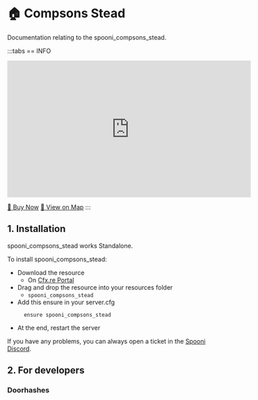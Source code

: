 # 🏠 Compsons Stead
Documentation relating to the spooni_compsons_stead.

:::tabs
== INFO
<iframe width="560" height="315" src="https://www.youtube.com/embed/86zzZ00CldM?si=Y5yPnjnHcgs2fnbQ" frameborder="0" allow="accelerometer; autoplay; clipboard-write; encrypted-media; gyroscope; picture-in-picture; web-share" referrerpolicy="strict-origin-when-cross-origin" allowfullscreen></iframe>

<a href="https://spooni-mapping.tebex.io/package/6821298" class="button-buy">🛒 Buy Now</a>
<a href="https://spooni.de/rdr2/?m=house205" class="button-map">📍 View on Map</a>
:::

## 1. Installation
spooni_compsons_stead works Standalone.  

To install spooni_compsons_stead:
- Download the resource
  - On [Cfx.re Portal](https://portal.cfx.re/)
- Drag and drop the resource into your resources folder
  - `spooni_compsons_stead`
- Add this ensure in your server.cfg
  ```
    ensure spooni_compsons_stead
  ```
- At the end, restart the server

If you have any problems, you can always open a ticket in the [Spooni Discord](https://discord.gg/spooni).

## 2. For developers
### Doorhashes